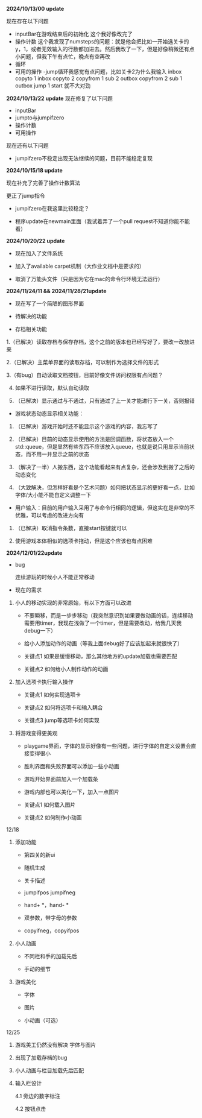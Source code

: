 **2024/10/13/00 update**

现在存在以下问题

- inputBar在游戏结束后的初始化 这个我好像改完了
- 操作计数 这个我发现了numsteps的问题：就是他会把比如一开始选关卡的y，1，或者无效输入的行数都加进去。然后我改了一下，但是好像稍微还有点小问题，但我下午有点忙，晚点有空再改
- 循环
- 可用的操作
-jump循环我感觉有点问题，比如关卡2为什么我输入
inbox
copyto 1
inbox
copyto 2
copyfrom 1
sub 2
outbox 
copyfrom 2
sub 1
outbox
jump 1
start
就不大对劲

**2024/10/13/22 update**
现在修复了以下问题

- inputBar
- jumpto与jumpifzero
- 操作计数
- 可用操作

现在还有以下问题

- jumpifzero不稳定出现无法继续的问题，目前不能稳定复现

**2024/10/15/18 update**

现在补充了完善了操作计数算法

更正了jump指令

- jumpifzero在我这里比较稳定？

- 程序update在newmain里面（我试着弄了一个pull request不知道你能不能看）

**2024/10/20/22 update**

- 现在加入了文件系统

- 加入了available carpet机制（大作业文档中是要求的）

- 取消了万能头文件（只是因为它在mac的命令行环境无法运行）

**2024/11/24/11 && 2024/11/28/21update**

- 现在写了一个简陋的图形界面

- 待解决的功能

- 存档相关功能

1.（已解决）读取存档与保存存档，这个之前的版本也已经写好了，要改一改放进来 

2.（已解决）主菜单界面的读取存档，可以制作为选择文件的形式

3.（有bug）自动读取文档按钮，目前好像文件访问权限有点问题？

4. 如果不进行读取，默认自动读取

5. （已解决）显示通过与不通过，只有通过了上一关才能进行下一关，否则报错

- 游戏状态动态显示相关功能：
  
1. （已解决）游戏开始时还不能显示这个游戏的内容，我忘写了

2. （已解决）目前的动态显示使用的方法是回调函数，将状态放入一个std::queue，但是显然有些东西不应该放入queue，也就是说只用显示当前状态，而不用一并显示之前的状态 

3. （解决了一半）人搬东西，这个功能看起来有点复杂，还会涉及到搬了之后的动态变化

4. （大致解决，但怎样好看是个艺术问题）如何把状态显示的更好看一点，比如字体/大小能不能自定义调整一下

- 用户输入：目前的用户输入采用了与命令行相同的逻辑，但这实在是非常的不优雅，可以考虑的改进方向有

1. （已解决）取消指令条数，直接start按键就可以

2. 使用游戏本体相似的选项卡拖动，但是这个应该也有点困难

**2024/12/01/22update**

- bug

  连续游玩的时候小人不能正常移动

- 现在的需求

1. 小人的移动实现的非常原始，有以下方面可以改进

   - 不要瞬移，而是一步步移动（我突然意识到如果要做动画的话，连续移动需要用timer，我现在浅做了一个timer，但是需要改动，给我几天我debug一下）
  
   - 给小人添加动作的动画（等我上面debug好了应该加起来就很快了）
  
   - 关键点1 如果是缓慢移动，那么其他地方的update加载也需要匹配
  
   - 关键点2 如何给小人制作动作的动画
  
2. 加入选项卡执行输入操作

   - 关键点1 如何实现选项卡
  
   - 关键点2 如何将选项卡和输入耦合
  
   - 关键点3 jump等选项卡如何实现

3. 将游戏变得更美观

   - playgame界面，字体的显示好像有一些问题，进行字体的自定义设置会直接变得很小
  
   - 胜利界面和失败界面可以添加一些小动画
  
   - 游戏开始界面前加入一个加载条
  
   - 游戏内部也可以美化一下，加入一点图片
  
   - 关键点1 如何载入图片
  
   - 关键点2 如何制作小动画

12/18

1. 添加功能

   - 第四关的新ui

   - 随机生成
  
   - 关卡描述

   - jumpifpos jumpifneg

   - hand+ *，hand- *

   - 双参数，带字母的参数
 
   - copyifneg，copyifpos

2. 小人动画

   - 不同栏和手的加载先后
  
   - 手动的细节

3. 游戏美化

   - 字体
  
   - 图片
  
   - 小动画（可选）
  
12/25

1. 游戏美工仍然没有解决 字体与图片

2. 出现了加载存档的bug

3. 小人动画与栏目加载先后匹配

4. 输入栏设计

   4.1 旁边的数字标注

   4.2 按钮点击
